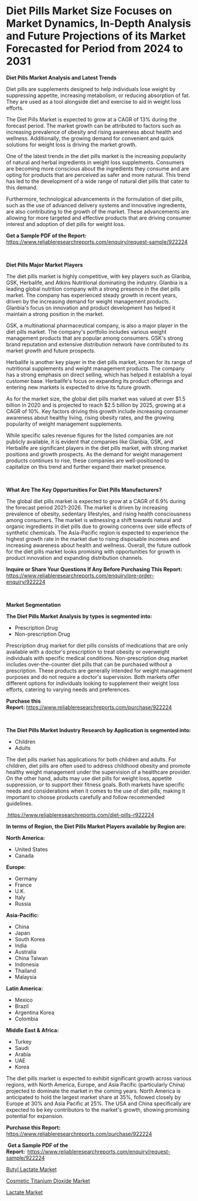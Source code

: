 <p><h1>Diet Pills Market Size Focuses on Market Dynamics, In-Depth Analysis and Future Projections of its Market Forecasted for Period from 2024 to 2031</h1></p><p><strong>Diet Pills Market Analysis and Latest Trends</strong></p>
<p><p>Diet pills are supplements designed to help individuals lose weight by suppressing appetite, increasing metabolism, or reducing absorption of fat. They are used as a tool alongside diet and exercise to aid in weight loss efforts.</p><p>The Diet Pills Market is expected to grow at a CAGR of 13% during the forecast period. The market growth can be attributed to factors such as increasing prevalence of obesity and rising awareness about health and wellness. Additionally, the growing demand for convenient and quick solutions for weight loss is driving the market growth.</p><p>One of the latest trends in the diet pills market is the increasing popularity of natural and herbal ingredients in weight loss supplements. Consumers are becoming more conscious about the ingredients they consume and are opting for products that are perceived as safer and more natural. This trend has led to the development of a wide range of natural diet pills that cater to this demand.</p><p>Furthermore, technological advancements in the formulation of diet pills, such as the use of advanced delivery systems and innovative ingredients, are also contributing to the growth of the market. These advancements are allowing for more targeted and effective products that are driving consumer interest and adoption of diet pills for weight loss.</p></p>
<p><strong>Get a Sample PDF of the Report:&nbsp;</strong> <a href="https://www.reliableresearchreports.com/enquiry/request-sample/922224">https://www.reliableresearchreports.com/enquiry/request-sample/922224</a></p>
<p>&nbsp;</p>
<p><strong>Diet Pills Major Market Players</strong></p>
<p><p>The diet pills market is highly competitive, with key players such as Glanbia, GSK, Herbalife, and Atkins Nutritional dominating the industry. Glanbia is a leading global nutrition company with a strong presence in the diet pills market. The company has experienced steady growth in recent years, driven by the increasing demand for weight management products. Glanbia's focus on innovation and product development has helped it maintain a strong position in the market.</p><p>GSK, a multinational pharmaceutical company, is also a major player in the diet pills market. The company's portfolio includes various weight management products that are popular among consumers. GSK's strong brand reputation and extensive distribution network have contributed to its market growth and future prospects.</p><p>Herbalife is another key player in the diet pills market, known for its range of nutritional supplements and weight management products. The company has a strong emphasis on direct selling, which has helped it establish a loyal customer base. Herbalife's focus on expanding its product offerings and entering new markets is expected to drive its future growth.</p><p>As for the market size, the global diet pills market was valued at over $1.5 billion in 2020 and is projected to reach $2.5 billion by 2025, growing at a CAGR of 10%. Key factors driving this growth include increasing consumer awareness about healthy living, rising obesity rates, and the growing popularity of weight management supplements.</p><p>While specific sales revenue figures for the listed companies are not publicly available, it is evident that companies like Glanbia, GSK, and Herbalife are significant players in the diet pills market, with strong market positions and growth prospects. As the demand for weight management products continues to rise, these companies are well-positioned to capitalize on this trend and further expand their market presence.</p></p>
<p>&nbsp;</p>
<p><strong>What Are The Key Opportunities For Diet Pills Manufacturers?</strong></p>
<p><p>The global diet pills market is expected to grow at a CAGR of 6.9% during the forecast period 2021-2026. The market is driven by increasing prevalence of obesity, sedentary lifestyles, and rising health consciousness among consumers. The market is witnessing a shift towards natural and organic ingredients in diet pills due to growing concerns over side effects of synthetic chemicals. The Asia-Pacific region is expected to experience the highest growth rate in the market due to rising disposable incomes and increasing awareness about health and wellness. Overall, the future outlook for the diet pills market looks promising with opportunities for growth in product innovation and expanding distribution channels.</p></p>
<p><strong>Inquire or Share Your Questions If Any Before Purchasing This Report:</strong> <a href="https://www.reliableresearchreports.com/enquiry/pre-order-enquiry/922224">https://www.reliableresearchreports.com/enquiry/pre-order-enquiry/922224</a></p>
<p>&nbsp;</p>
<p><strong>Market Segmentation</strong></p>
<p><strong>The Diet Pills Market Analysis by types is segmented into:</strong></p>
<p><ul><li>Prescription Drug</li><li>Non-prescription Drug</li></ul></p>
<p><p>Prescription drug market for diet pills consists of medications that are only available with a doctor's prescription to treat obesity or overweight individuals with specific medical conditions. Non-prescription drug market includes over-the-counter diet pills that can be purchased without a prescription. These products are generally intended for weight management purposes and do not require a doctor's supervision. Both markets offer different options for individuals looking to supplement their weight loss efforts, catering to varying needs and preferences.</p></p>
<p><strong>Purchase this Report:&nbsp;</strong><a href="https://www.reliableresearchreports.com/purchase/922224">https://www.reliableresearchreports.com/purchase/922224</a></p>
<p>&nbsp;</p>
<p><strong>The Diet Pills Market Industry Research by Application is segmented into:</strong></p>
<p><ul><li>Children</li><li>Adults</li></ul></p>
<p><p>The diet pills market has applications for both children and adults. For children, diet pills are often used to address childhood obesity and promote healthy weight management under the supervision of a healthcare provider. On the other hand, adults may use diet pills for weight loss, appetite suppression, or to support their fitness goals. Both markets have specific needs and considerations when it comes to the use of diet pills, making it important to choose products carefully and follow recommended guidelines.</p></p>
<p><a href="https://www.reliableresearchreports.com/diet-pills-r922224">&nbsp;https://www.reliableresearchreports.com/diet-pills-r922224</a></p>
<p><strong>In terms of Region, the Diet Pills Market Players available by Region are:</strong></p>
<p>
    <p> <strong> North America: </strong>
        <ul>
            <li>United States</li>
            <li>Canada</li>
        </ul>
        </p> 
    <p> <strong> Europe: </strong>
        <ul>
            <li>Germany</li>
            <li>France</li>
            <li>U.K.</li>
            <li>Italy</li>
            <li>Russia</li>
        </ul>
        </p> 
    <p> <strong> Asia-Pacific: </strong>
        <ul>
            <li>China</li>
            <li>Japan</li>
            <li>South Korea</li>
            <li>India</li>
            <li>Australia</li>
            <li>China Taiwan</li>
            <li>Indonesia</li>
            <li>Thailand</li>
            <li>Malaysia</li>
        </ul>
        </p> 
    <p> <strong> Latin America: </strong>
        <ul>
            <li>Mexico</li>
            <li>Brazil</li>
            <li>Argentina Korea</li>
            <li>Colombia</li>
        </ul>
        </p> 
    <p> <strong> Middle East & Africa: </strong>
        <ul>
            <li>Turkey</li>
            <li>Saudi</li>
            <li>Arabia</li>
            <li>UAE</li>
            <li>Korea</li>
        </ul>
    </p>
    </p>
<p><p>The diet pills market is expected to exhibit significant growth across various regions, with North America, Europe, and Asia Pacific (particularly China) projected to dominate the market in the coming years. North America is anticipated to hold the largest market share at 35%, followed closely by Europe at 30% and Asia Pacific at 25%. The USA and China specifically are expected to be key contributors to the market's growth, showing promising potential for expansion.</p></p>
<p><strong>Purchase this Report: </strong><a href="https://www.reliableresearchreports.com/purchase/922224">https://www.reliableresearchreports.com/purchase/922224</a></p>
<p>&nbsp;<strong>Get a Sample PDF of the Report:&nbsp;&nbsp;</strong><a href="https://www.reliableresearchreports.com/enquiry/request-sample/922224">https://www.reliableresearchreports.com/enquiry/request-sample/922224</a></p>
<p><strong></strong></p>
<p><p><a href="https://github.com/aafbctfl75/Market-Research-Report-List-1/blob/main/butyl-lactate-market.md">Butyl Lactate Market</a></p><p><a href="https://github.com/airdrophunter675/Market-Research-Report-List-1/blob/main/cosmetic-titanium-dioxide-market.md">Cosmetic Titanium Dioxide Market</a></p><p><a href="https://github.com/iprahimabdulrahmman/Market-Research-Report-List-1/blob/main/lactate-market.md">Lactate Market</a></p></p>